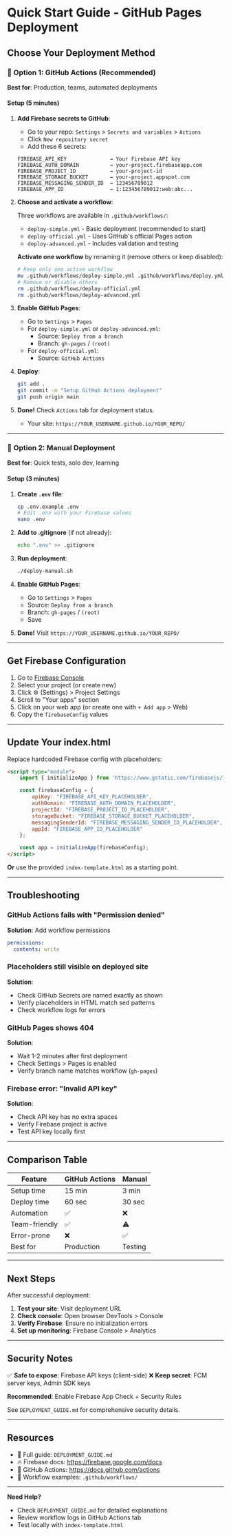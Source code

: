# Quick Start Guide - GitHub Pages Deployment

## Choose Your Deployment Method

### 🚀 Option 1: GitHub Actions (Recommended)
**Best for**: Production, teams, automated deployments

#### Setup (5 minutes)

1. **Add Firebase secrets to GitHub**:
   - Go to your repo: `Settings` > `Secrets and variables` > `Actions`
   - Click `New repository secret`
   - Add these 6 secrets:

   ```
   FIREBASE_API_KEY              → Your Firebase API key
   FIREBASE_AUTH_DOMAIN          → your-project.firebaseapp.com
   FIREBASE_PROJECT_ID           → your-project-id
   FIREBASE_STORAGE_BUCKET       → your-project.appspot.com
   FIREBASE_MESSAGING_SENDER_ID  → 123456789012
   FIREBASE_APP_ID               → 1:123456789012:web:abc...
   ```

2. **Choose and activate a workflow**:

   Three workflows are available in `.github/workflows/`:
   - `deploy-simple.yml` - Basic deployment (recommended to start)
   - `deploy-official.yml` - Uses GitHub's official Pages action
   - `deploy-advanced.yml` - Includes validation and testing

   **Activate one workflow** by renaming it (remove others or keep disabled):
   ```bash
   # Keep only one active workflow
   mv .github/workflows/deploy-simple.yml .github/workflows/deploy.yml
   # Remove or disable others
   rm .github/workflows/deploy-official.yml
   rm .github/workflows/deploy-advanced.yml
   ```

3. **Enable GitHub Pages**:
   - Go to `Settings` > `Pages`
   - For `deploy-simple.yml` or `deploy-advanced.yml`:
     - Source: `Deploy from a branch`
     - Branch: `gh-pages` / `(root)`
   - For `deploy-official.yml`:
     - Source: `GitHub Actions`

4. **Deploy**:
   ```bash
   git add .
   git commit -m "Setup GitHub Actions deployment"
   git push origin main
   ```

5. **Done!** Check `Actions` tab for deployment status.
   - Your site: `https://YOUR_USERNAME.github.io/YOUR_REPO/`

---

### 🔧 Option 2: Manual Deployment
**Best for**: Quick tests, solo dev, learning

#### Setup (3 minutes)

1. **Create `.env` file**:
   ```bash
   cp .env.example .env
   # Edit .env with your Firebase values
   nano .env
   ```

2. **Add to .gitignore** (if not already):
   ```bash
   echo ".env" >> .gitignore
   ```

3. **Run deployment**:
   ```bash
   ./deploy-manual.sh
   ```

4. **Enable GitHub Pages**:
   - Go to `Settings` > `Pages`
   - Source: `Deploy from a branch`
   - Branch: `gh-pages` / `(root)`
   - Save

5. **Done!** Visit `https://YOUR_USERNAME.github.io/YOUR_REPO/`

---

## Get Firebase Configuration

1. Go to [Firebase Console](https://console.firebase.google.com/)
2. Select your project (or create new)
3. Click ⚙️ (Settings) > Project Settings
4. Scroll to "Your apps" section
5. Click on your web app (or create one with `+ Add app` > Web)
6. Copy the `firebaseConfig` values

---

## Update Your index.html

Replace hardcoded Firebase config with placeholders:

```html
<script type="module">
    import { initializeApp } from 'https://www.gstatic.com/firebasejs/10.7.1/firebase-app.js';

    const firebaseConfig = {
        apiKey: "FIREBASE_API_KEY_PLACEHOLDER",
        authDomain: "FIREBASE_AUTH_DOMAIN_PLACEHOLDER",
        projectId: "FIREBASE_PROJECT_ID_PLACEHOLDER",
        storageBucket: "FIREBASE_STORAGE_BUCKET_PLACEHOLDER",
        messagingSenderId: "FIREBASE_MESSAGING_SENDER_ID_PLACEHOLDER",
        appId: "FIREBASE_APP_ID_PLACEHOLDER"
    };

    const app = initializeApp(firebaseConfig);
</script>
```

**Or** use the provided `index-template.html` as a starting point.

---

## Troubleshooting

### GitHub Actions fails with "Permission denied"

**Solution**: Add workflow permissions
```yaml
permissions:
  contents: write
```

### Placeholders still visible on deployed site

**Solution**:
- Check GitHub Secrets are named exactly as shown
- Verify placeholders in HTML match sed patterns
- Check workflow logs for errors

### GitHub Pages shows 404

**Solution**:
- Wait 1-2 minutes after first deployment
- Check Settings > Pages is enabled
- Verify branch name matches workflow (`gh-pages`)

### Firebase error: "Invalid API key"

**Solution**:
- Check API key has no extra spaces
- Verify Firebase project is active
- Test API key locally first

---

## Comparison Table

| Feature | GitHub Actions | Manual |
|---------|---------------|--------|
| Setup time | 15 min | 3 min |
| Deploy time | 60 sec | 30 sec |
| Automation | ✅ | ❌ |
| Team-friendly | ✅ | ⚠️ |
| Error-prone | ❌ | ✅ |
| Best for | Production | Testing |

---

## Next Steps

After successful deployment:

1. **Test your site**: Visit deployment URL
2. **Check console**: Open browser DevTools > Console
3. **Verify Firebase**: Ensure no initialization errors
4. **Set up monitoring**: Firebase Console > Analytics

---

## Security Notes

✅ **Safe to expose**: Firebase API keys (client-side)
❌ **Keep secret**: FCM server keys, Admin SDK keys

**Recommended**: Enable Firebase App Check + Security Rules

See `DEPLOYMENT_GUIDE.md` for comprehensive security details.

---

## Resources

- 📖 Full guide: `DEPLOYMENT_GUIDE.md`
- 🔥 Firebase docs: https://firebase.google.com/docs
- 🐙 GitHub Actions: https://docs.github.com/actions
- 📄 Workflow examples: `.github/workflows/`

---

**Need Help?**
- Check `DEPLOYMENT_GUIDE.md` for detailed explanations
- Review workflow logs in GitHub Actions tab
- Test locally with `index-template.html`
